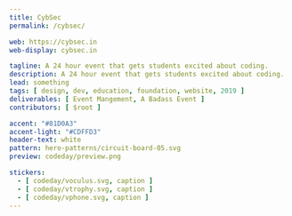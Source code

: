 ```yaml
---
title: CybSec
permalink: /cybsec/

web: https://cybsec.in
web-display: cybsec.in

tagline: A 24 hour event that gets students excited about coding.
description: A 24 hour event that gets students excited about coding.
lead: something
tags: [ design, dev, education, foundation, website, 2019 ]
deliverables: [ Event Mangement, A Badass Event ]
contributors: [ $root ]

accent: "#81D0A3"
accent-light: "#CDFFD3"
header-text: white
pattern: hero-patterns/circuit-board-05.svg
preview: codeday/preview.png

stickers:
  - [ codeday/voculus.svg, caption ]
  - [ codeday/vtrophy.svg, caption ]
  - [ codeday/vphone.svg, caption ]
---
```


